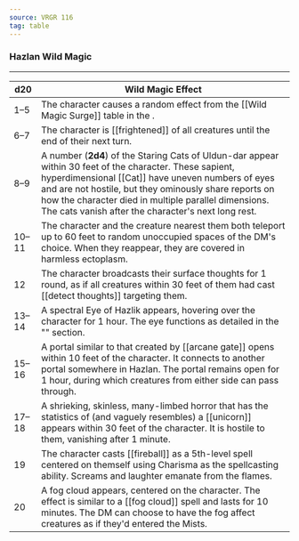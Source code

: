```yaml
---
source: VRGR 116
tag: table
---
```


### Hazlan Wild Magic
---
|d20|Wild Magic Effect|
|----|------------|
|1–5|The character causes a random effect from the [[Wild Magic Surge]] table in the .|
|6–7|The character is [[frightened]] of all creatures until the end of their next turn.|
|8–9|A number (**2d4**) of the Staring Cats of Uldun-dar appear within 30 feet of the character. These sapient, hyperdimensional [[Cat]] have uneven numbers of eyes and are not hostile, but they ominously share reports on how the character died in multiple parallel dimensions. The cats vanish after the character's next long rest.|
|10–11|The character and the creature nearest them both teleport up to 60 feet to random unoccupied spaces of the DM's choice. When they reappear, they are covered in harmless ectoplasm.|
|12|The character broadcasts their surface thoughts for 1 round, as if all creatures within 30 feet of them had cast [[detect thoughts]] targeting them.|
|13–14|A spectral Eye of Hazlik appears, hovering over the character for 1 hour. The eye functions as detailed in the "" section.|
|15–16|A portal similar to that created by [[arcane gate]] opens within 10 feet of the character. It connects to another portal somewhere in Hazlan. The portal remains open for 1 hour, during which creatures from either side can pass through.|
|17–18|A shrieking, skinless, many-limbed horror that has the statistics of (and vaguely resembles) a [[unicorn]] appears within 30 feet of the character. It is hostile to them, vanishing after 1 minute.|
|19|The character casts [[fireball]] as a 5th-level spell centered on themself using Charisma as the spellcasting ability. Screams and laughter emanate from the flames.|
|20|A fog cloud appears, centered on the character. The effect is similar to a [[fog cloud]] spell and lasts for 10 minutes. The DM can choose to have the fog affect creatures as if they'd entered the Mists.|
